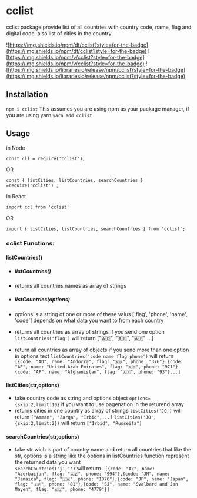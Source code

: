 # cclist

cclist package provide list of all countries with country code, name, flag and digital code. also list of cities in the country

![https://img.shields.io/npm/dt/cclist?style=for-the-badge](https://img.shields.io/npm/dt/cclist?style=for-the-badge)
![https://img.shields.io/npm/v/cclist?style=for-the-badge](https://img.shields.io/npm/v/cclist?style=for-the-badge)
![https://img.shields.io/librariesio/release/npm/cclist?style=for-the-badge](https://img.shields.io/librariesio/release/npm/cclist?style=for-the-badge)

## Installation

`npm i cclist`
This assumes you are using npm as your package manager, if you are using yarn `yarn add cclist`

## Usage

in Node

```
const cll = require('cclist');
```

OR

```
const { listCities, listCountries, searchCountries } =require('cclist') ;
```

In React

```
import ccl from 'cclist'
```

OR

```
import { listCities, listCountries, searchCountries } from 'cclist';
```

### cclist Functions:

#### listCountries()

- ##### listCountries()
- returns all countries names as array of strings

- ##### listCountries(options)
- options is a string of one or more of these valus ['flag', 'phone', 'name', 'code'] depends on what data you want to from each country
- returns all countries as array of strings if you send one option
  `listCountries('flag')`
  will return
  ["🇦🇩", "🇦🇪", "🇦🇫" …]

- return all countries as array of objects if you send more than one option in options text
  `listCountries('code name flag phone')`
  will return
  ` [{code: "AD", name: "Andorra", flag: "🇦🇩", phone: "376"} {code: "AE", name: "United Arab Emirates", flag: "🇦🇪", phone: "971"} {code: "AF", name: "Afghanistan", flag: "🇦🇫", phone: "93"}...]`

#### listCities(str,options)

- take country code as string and options object `options={skip:2,limit:10}` if you want to use pagenation in the returend array
- returns cities in one country as array of strings
  `listCities('JO')`
  will return
  `["Amman", "Zarqa", "Irbid",...]`
  `listCities('JO',{skip:2,limit:2})`
  will return
  `["Irbid", "Russeifa"]`

#### searchCountries(str,options)

- take str wich is part of country name and return all countries that like the str, options is a string like the options in listCountries function represent the returned data you want  
  `searchCountries('j','')`
  will return
  ` [{code: "AZ", name: "Azerbaijan", flag: "🇦🇿", phone: "994"},{code: "JM", name: "Jamaica", flag: "🇯🇲", phone: "1876"},{code: "JP", name: "Japan", flag: "🇯🇵", phone: "81"},{code: "SJ", name: "Svalbard and Jan Mayen", flag: "🇸🇯", phone: "4779"}]`
